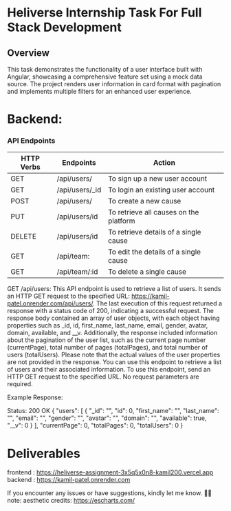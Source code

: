 # Heliverse Internship Task For Full Stack Development

## Overview
This task demonstrates the functionality of a user interface built with Angular, showcasing a comprehensive feature set using a mock data source. The project renders user information in card format with pagination and implements multiple filters for an enhanced user experience.



# Backend:

### API Endpoints
| HTTP Verbs | Endpoints | Action |
| --- | --- | --- |
| GET | /api/users/ | To sign up a new user account |
| GET | /api/users/_id | To login an existing user account |
| POST | /api/users/ | To create a new cause |
| PUT | /api/users/id | To retrieve all causes on the platform |
| DELETE | /api/users/id | To retrieve details of a single cause |
| GET | /api/team: | To edit the details of a single cause |
| GET | /api/team/:id | To delete a single cause |

GET /api/users: 
This API endpoint is used to retrieve a list of users. It sends an HTTP GET request to the specified URL: https://kamil-patel.onrender.com/api/users/.
The last execution of this request returned a response with a status code of 200, indicating a successful request. The response body contained an array of user objects, with each object having properties such as _id, id, first_name, last_name, email, gender, avatar, domain, available, and __v. 
Additionally, the response included information about the pagination of the user list, such as the current page number (currentPage), total number of pages (totalPages), and total number of users (totalUsers).
Please note that the actual values of the user properties are not provided in the response. You can use this endpoint to retrieve a list of users and their associated information.
To use this endpoint, send an HTTP GET request to the specified URL. No request parameters are required.

Example Response:

Status: 200 OK
{
    "users": [
        {
            "_id": "",
            "id": 0,
            "first_name": "",
            "last_name": "",
            "email": "",
            "gender": "",
            "avatar": "",
            "domain": "",
            "available": true,
            "__v": 0
        }
    ],
    "currentPage": 0,
    "totalPages": 0,
    "totalUsers": 0
}


# Deliverables
frontend : https://heliverse-assignment-3x5q5x0n8-kamil200.vercel.app
backend : https://kamil-patel.onrender.com




 If you encounter any issues or have suggestions, kindly let me know.
 🚀✨
note: aesthetic credits: https://escharts.com/
